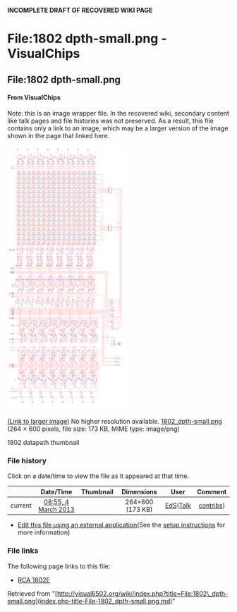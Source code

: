 **INCOMPLETE DRAFT OF RECOVERED WIKI PAGE**

# File:1802 dpth-small.png - VisualChips

## File:1802 dpth-small.png

#### From VisualChips


Note: this is an image wrapper file. In the recovered wiki,
secondary content like talk pages and file histories was
not preserved. As a result, this file contains only a link
to an image, which may be a larger version of the image shown
in the page that linked here.

![File:1802 dpth-small.png](images/c/c0/1802_dpth-small.png)

[(Link to larger image)](images/c/c0/1802_dpth-small.png)
No higher resolution available.
[1802\_dpth-small.png](images/c/c0/1802_dpth-small.png)‎ (264 × 600 pixels, file size: 173 KB, MIME type: image/png)

1802 datapath thumbnail

### File history

Click on a date/time to view the file as it appeared at that time.

| | Date/Time | Thumbnail | Dimensions | User | Comment |
|:---:|:---:|:---:|:---:|:---:|:---:|
| current | [08:55, 4 March 2013](images/c/c0/1802_dpth-small.png) | | 264×600 (173 KB) | [EdS](index.php-title-User-EdS.md)([Talk](index.php-title-User_talk-EdS.md) | [contribs](./index.php%3Ftitle=Special:Contributions/EdS.md)) | (1802 datapath thumbnail) |

- [Edit this file using an external application](index.php-title-File-1802_dpth-small.png.md)(See the [setup instructions](http://www.mediawiki.org/wiki/Manual:External_editors) for more information)

### File links

The following page links to this file:

- [RCA 1802E](index.php-title-RCA_1802E.md)

Retrieved from "[http://visual6502.org/wiki/index.php?title=File:1802\_dpth-small.png](index.php-title-File-1802_dpth-small.png.md)"

